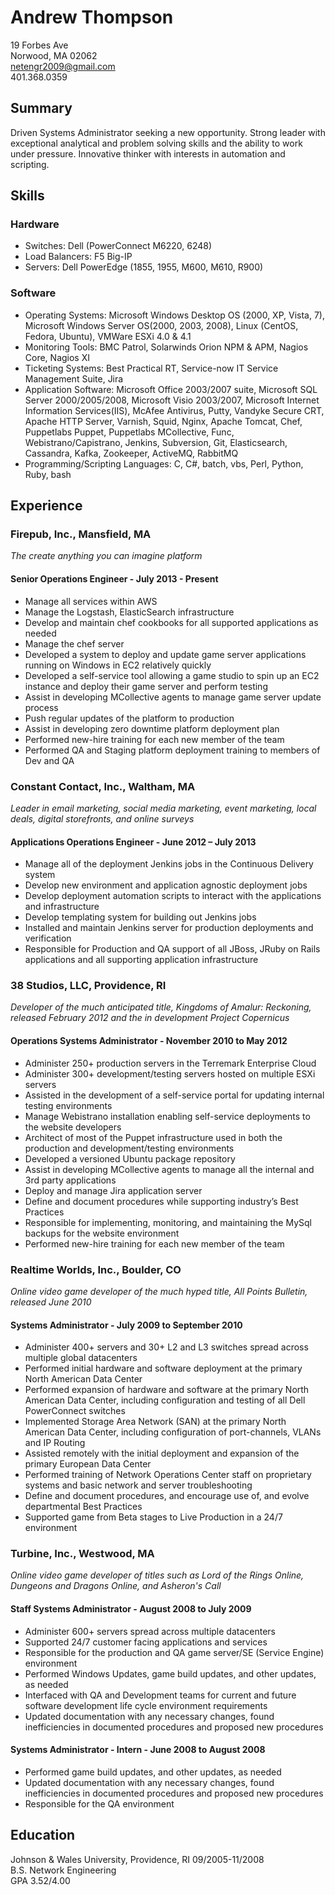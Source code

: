 # Andrew Thompson

19 Forbes Ave  
Norwood, MA 02062  
netengr2009@gmail.com  
401.368.0359

## Summary

Driven Systems Administrator seeking a new opportunity.  Strong leader with exceptional analytical and problem solving skills and the ability to work under pressure.  Innovative thinker with interests in automation and scripting.

## Skills
### Hardware
  * Switches: Dell (PowerConnect M6220, 6248)
  * Load Balancers: F5 Big-IP
  * Servers: Dell PowerEdge (1855, 1955, M600, M610, R900)
  
### Software
  * Operating Systems: Microsoft Windows Desktop OS (2000, XP, Vista, 7), Microsoft Windows Server OS(2000, 2003, 2008), Linux (CentOS, Fedora, Ubuntu), VMWare ESXi 4.0 & 4.1
  * Monitoring Tools: BMC Patrol, Solarwinds Orion NPM & APM, Nagios Core, Nagios XI
  * Ticketing Systems: Best Practical RT, Service-now IT Service Management Suite, Jira
  * Application Software: Microsoft Office 2003/2007 suite, Microsoft SQL Server 2000/2005/2008, Microsoft Visio 2003/2007, Microsoft Internet Information Services(IIS), McAfee Antivirus, Putty, Vandyke Secure CRT, Apache HTTP Server, Varnish, Squid, Nginx, Apache Tomcat, Chef, Puppetlabs Puppet, Puppetlabs MCollective, Func, Webistrano/Capistrano, Jenkins, Subversion, Git, Elasticsearch, Cassandra, Kafka, Zookeeper, ActiveMQ, RabbitMQ
  * Programming/Scripting Languages: C, C#, batch, vbs, Perl, Python, Ruby, bash
  
  
## Experience
### Firepub, Inc., Mansfield, MA
*The create anything you can imagine platform*

#### Senior Operations Engineer - July 2013 - Present
  * Manage all services within AWS
  * Manage the Logstash, ElasticSearch infrastructure
  * Develop and maintain chef cookbooks for all supported applications as needed
  * Manage the chef server 
  * Developed a system to deploy and update game server applications running on Windows in EC2 relatively quickly 
  * Developed a self-service tool allowing a game studio to spin up an EC2 instance and deploy their game server and perform testing
  * Assist in developing MCollective agents to manage game server update process 
  * Push regular updates of the platform to production
  * Assist in developing zero downtime platform deployment plan
  * Performed new-hire training for each new member of the team
  * Performed QA and Staging platform deployment training to members of Dev and QA
  
### Constant Contact, Inc., Waltham, MA 
*Leader in email marketing, social media marketing, event marketing, local deals, digital storefronts, and online surveys*

#### Applications Operations Engineer - June 2012 – July 2013
  * Manage all of the deployment Jenkins jobs in the Continuous Delivery system
  * Develop new environment and application agnostic deployment jobs
  * Develop deployment automation scripts to interact with the applications and infrastructure
  * Develop templating system for building out Jenkins jobs
  * Installed and maintain Jenkins server for production deployments and verification
  * Responsible for Production and QA support of all JBoss, JRuby on Rails applications and all supporting application infrastructure

### 38 Studios, LLC, Providence, RI
*Developer of the much anticipated title, Kingdoms of Amalur: Reckoning, released February 2012 and the in development Project Copernicus*

#### Operations Systems Administrator - November 2010 to May 2012

  * Administer 250+ production servers in the Terremark Enterprise Cloud
  * Administer 300+ development/testing servers hosted on multiple ESXi servers
  * Assisted in the development of a self-service portal for updating internal testing environments
  * Manage Webistrano installation enabling self-service deployments to the website developers
  * Architect of most of the Puppet infrastructure used in both the production and development/testing environments
  * Developed a versioned Ubuntu package repository
  * Assist in developing MCollective agents to manage all the internal and 3rd party applications
  * Deploy and manage Jira application server
  * Define and document procedures while supporting industry’s Best Practices
  * Responsible for implementing, monitoring, and maintaining the MySql backups for the website environment
  * Performed new-hire training for each new member of the team
  
### Realtime Worlds, Inc., Boulder, CO
*Online video game developer of the much hyped title, All Points Bulletin, released June 2010*

#### Systems Administrator - July 2009 to September 2010

  * Administer 400+ servers and 30+ L2 and L3 switches spread across multiple global datacenters
  * Performed initial hardware and software deployment at the primary North American Data Center
  * Performed expansion of hardware and software at the primary North American Data Center, including configuration and testing of all Dell PowerConnect switches
  * Implemented Storage Area Network (SAN) at the primary North American Data Center, including configuration of port-channels, VLANs and IP Routing
  * Assisted remotely with the initial deployment and expansion of the primary European Data Center
  * Performed training of Network Operations Center staff on proprietary systems and basic network and server troubleshooting
  * Define and document procedures, and encourage use of, and evolve departmental Best Practices
  * Supported game from Beta stages to Live Production in a 24/7 environment

### Turbine, Inc., Westwood, MA
*Online video game developer of titles such as Lord of the Rings Online, Dungeons and Dragons Online, and Asheron's Call*

#### Staff Systems Administrator - August 2008 to July 2009

  * Administer 600+ servers spread across multiple datacenters
  * Supported 24/7 customer facing applications and services
  * Responsible for the production and QA game server/SE (Service Engine) environment
  * Performed Windows Updates, game build updates, and other updates, as needed
  * Interfaced with QA and Development teams for current and future software development life cycle environment requirements
  * Updated documentation with any necessary changes, found inefficiencies in documented procedures and proposed new procedures

#### Systems Administrator - Intern - June 2008 to August 2008
  * Performed game build updates, and other updates, as needed
  * Updated documentation with any necessary changes, found inefficiencies in documented procedures and proposed new procedures
  * Responsible for the QA environment

## Education
Johnson & Wales University, Providence, RI						09/2005-11/2008  
B.S. Network Engineering  
GPA 3.52/4.00
